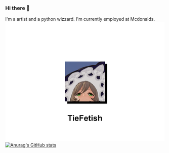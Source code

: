 ### Hi there 👋

I'm a artist and a python wizzard. I'm currently employed at Mcdonalds.
![I am GitHub Readme Generator's creator](https://github.com/TieFetish/tiefetish/blob/main/img1.png)
[![Anurag's GitHub stats](https://github-readme-stats.vercel.app/api?username=TieFetish)](https://github.com/anuraghazra/github-readme-stats)
